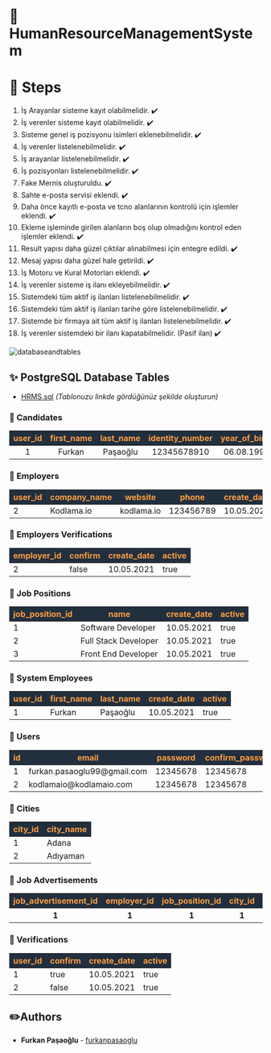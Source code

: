 # :rocket: HumanResourceManagementSystem

# :pushpin: Steps
1. İş Arayanlar sisteme kayıt olabilmelidir. ✔️
2. İş verenler sisteme kayıt olabilmelidir. ✔️  ️
3. Sisteme genel iş pozisyonu isimleri eklenebilmelidir. ✔️
4. İş verenler listelenebilmelidir. ✔️
5. İş arayanlar listelenebilmelidir. ✔️
6. İş pozisyonları listelenebilmelidir. ✔️
7. Fake Mernis oluşturuldu. ✔️
8. Sahte e-posta servisi eklendi. ✔️
9. Daha önce kayıtlı e-posta ve tcno alanlarının kontrolü için işlemler eklendi. ✔️
10. Ekleme işleminde girilen alanların boş olup olmadığını kontrol eden işlemler eklendi. ✔️
11. Result yapısı daha güzel çıktılar alınabilmesi için entegre edildi.  ✔️
12. Mesaj yapısı daha güzel hale getirildi. ✔️
13. İş Motoru ve Kural Motorları eklendi.  ✔️
14. İş verenler sisteme iş ilanı ekleyebilmelidir.  ✔️
15. Sistemdeki tüm aktif iş ilanları listelenebilmelidir. ✔️
16. Sistemdeki tüm aktif iş ilanları tarihe göre listelenebilmelidir. ✔️
17. Sistemde bir firmaya ait tüm aktif iş ilanları listelenebilmelidir.  ✔️
18. İş verenler sistemdeki bir ilanı kapatabilmelidir. (Pasif ilan)  ✔️



![databaseandtables](https://user-images.githubusercontent.com/16624085/117002547-58fa7380-acec-11eb-9d13-9b8ac5f4532b.png)
## :sparkles: PostgreSQL Database Tables
- [HRMS.sql](https://github.com/furkanpasaoglu/HumanResourceManagementSystem/blob/master/hrms.sql) *(Tablonuzu linkde gördüğünüz şekilde oluşturun)*
### :pushpin: Candidates
<table style="text-align:center">
    <thead>
        <tr style="color:#ff9f43; background-color:#222f3e;"> 
            <th>user_id</th>
            <th>first_name</th>
            <th>last_name</th>
            <th>identity_number</th>
            <th>year_of_birth</th>
            <th>create_date</th>
            <th>active</th>
        </tr>
    </thead>
    <tbody>
        <tr>
            <td>1</td>
            <td>Furkan</td>
            <td>Paşaoğlu</td>
            <td>12345678910</td>
            <td>06.08.1999</td>
            <td>10.05.2021</td>
            <td>true</td>
        </tr>
    </tbody>
</table>

###  :pushpin: Employers

<table>
    <thead>
        <tr style="color:#ff9f43; background-color:#222f3e;">
            <th>user_id</th>
            <th>company_name</th>
            <th>website</th>
            <th>phone</th>
            <th>create_date</th>
            <th>active</th>
        </tr>
    </thead>
    <tbody>
        <tr>
            <td>2</td>
            <td>Kodlama.io</td>
            <td>kodlama.io</td>
            <td>123456789</td>
            <td>10.05.2021</td>
            <td>true</td>
        </tr>
    </tbody>
</table>

### :pushpin: Employers Verifications

<table>
    <thead>
        <tr style="color:#ff9f43; background-color:#222f3e;">
            <th>employer_id</th>
            <th>confirm</th>
            <th>create_date</th>
            <th>active</th>
        </tr>
    </thead>
    <tbody>
        <tr>
            <td>2</td>
            <td>false</td>
            <td>10.05.2021</td>
            <td>true</td>
        </tr>
    </tbody>
</table>

###  :pushpin: Job Positions

<table>
    <thead>
        <tr style="color:#ff9f43; background-color:#222f3e;">
            <th>job_position_id</th>
            <th>name</th>
            <th>create_date</th>
            <th>active</th>
        </tr>
    </thead>
    <tbody>
        <tr>
            <td>1</td>
            <td>Software Developer</td>
            <td>10.05.2021</td>
            <td>true</td>
        </tr>
        <tr>
            <td>2</td>
            <td>Full Stack Developer</td>
            <td>10.05.2021</td>
            <td>true</td>
        </tr>
        <tr>
            <td>3</td>
            <td>Front End Developer</td>
            <td>10.05.2021</td>
            <td>true</td>
        </tr>
    </tbody>
</table>

###  :pushpin: System Employees

<table>
    <thead>
        <tr style="color:#ff9f43; background-color:#222f3e;">
            <th>user_id</th>
            <th>first_name</th>
            <th>last_name</th>
            <th>create_date</th>
            <th>active</th>
        </tr>
    </thead>
    <tbody>
        <tr>
            <td>1</td>
            <td>Furkan</td>
            <td>Paşaoğlu</td>
            <td>10.05.2021</td>
            <td>true</td>
        </tr>
    </tbody>
</table>

###  :pushpin: Users

<table>
    <thead>
        <tr style="color:#ff9f43; background-color:#222f3e;">
            <th>id</th>
            <th>email</th>
            <th>password</th>
            <th>confirm_password</th>
            <th>create_date</th>
            <th>active</th>
        </tr>
    </thead>
    <tbody>
        <tr>
            <td>1</td>
            <td>furkan.pasaoglu99@gmail.com</td>
            <td>12345678</td>
            <td>12345678</td>
            <td>10.05.2021</td>
            <td>true</td>
        </tr>
        <tr>
            <td>2</td>
            <td>kodlamaio@kodlamaio.com</td>
            <td>12345678</td>
            <td>12345678</td>
            <td>10.05.2021</td>
            <td>true</td>
        </tr>
    </tbody>
</table>

###  :pushpin: Cities

<table>
    <thead>
        <tr style="color:#ff9f43; background-color:#222f3e;">
            <th>city_id</th>
            <th>city_name</th>
        </tr>
    </thead>
    <tbody>
        <tr>
            <td>1</td>
            <td>Adana</td>
        </tr>
        <tr>
            <td>2</td>
            <td>Adıyaman</td>
        </tr>
    </tbody>
</table>

###  :pushpin: Job Advertisements

<table>
    <thead>
        <tr style="color:#ff9f43; background-color:#222f3e;">
            <th>job_advertisement_id</th>
            <th>employer_id</th>
            <th>job_position_id</th>
            <th>city_id</th>
            <th>description</th>
            <th>salary_min</th>
            <th>salary_max</th>
            <th>number_of_open_job_position</th>
            <th>create_date</th>
            <th>active</th>
        </tr>
    </thead>
    <tbody>
        <tr>
            <th>1</th>
            <th>1</th>
            <th>1</th>
            <th>1</th>
            <th>Info: Test 1</th>
            <th>2500</th>
            <th>3500</th>
            <th>5</th>
            <th>28/05/2021</th>
            <th>true</th>
        </tr>
    </tbody>
</table>

###  :pushpin: Verifications

<table>
    <thead>
        <tr style="color:#ff9f43; background-color:#222f3e;">
            <th>user_id</th>
            <th>confirm</th>
            <th>create_date</th>
            <th>active</th>
        </tr>
    </thead>
    <tbody>
        <tr>
            <td>1</td>
            <td>true</td>
            <td>10.05.2021</td>
            <td>true</td>
        </tr>
        <tr>
            <td>2</td>
            <td>false</td>
            <td>10.05.2021</td>
            <td>true</td>
        </tr>
    </tbody>
</table>

## :pencil2:Authors
* **Furkan Paşaoğlu** - [furkanpasaoglu](https://github.com/furkanpasaoglu)
